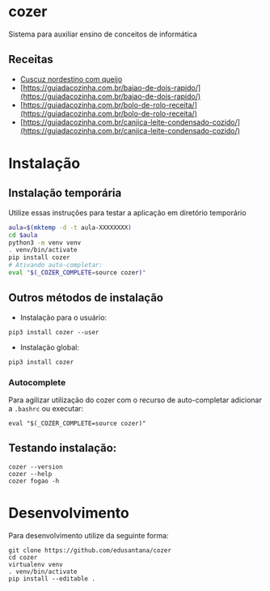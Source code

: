# cozer

Sistema para auxiliar ensino de conceitos de informática

## Receitas

- [Cuscuz nordestino com queijo](https://guiadacozinha.com.br/cuscuz-nordestino-com-queijo/)
- [https://guiadacozinha.com.br/baiao-de-dois-rapido/](https://guiadacozinha.com.br/baiao-de-dois-rapido/)
- [https://guiadacozinha.com.br/bolo-de-rolo-receita/](https://guiadacozinha.com.br/bolo-de-rolo-receita/)
- [https://guiadacozinha.com.br/canjica-leite-condensado-cozido/](https://guiadacozinha.com.br/canjica-leite-condensado-cozido/)

# Instalação

## Instalação temporária

Utilize essas instruções para testar a aplicação em diretório temporário

```bash
aula=$(mktemp -d -t aula-XXXXXXXX)
cd $aula
python3 -m venv venv
. venv/bin/activate
pip install cozer
# Ativando auto-completar:
eval "$(_COZER_COMPLETE=source cozer)"
```

## Outros métodos de instalação

- Instalação para o usuário:

```
pip3 install cozer --user
```

- Instalação global:

```
pip3 install cozer
```

### Autocomplete

Para agilizar utilização do cozer com o recurso de auto-completar adicionar a `.bashrc` ou executar:

```
eval "$(_COZER_COMPLETE=source cozer)"
```

## Testando instalação:

```
cozer --version
cozer --help
cozer fogao -h
```

# Desenvolvimento

Para desenvolvimento utilize da seguinte forma:

```
git clone https://github.com/edusantana/cozer
cd cozer
virtualenv venv
. venv/bin/activate
pip install --editable .
```
